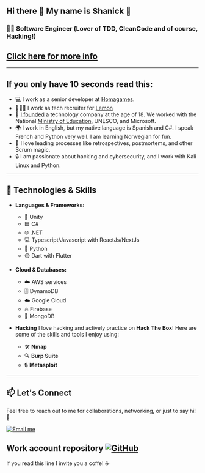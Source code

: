 ## Hi there 👋 My name is Shanick 🚀 

### 👨‍💻 Software Engineer (Lover of TDD, CleanCode and of course, Hacking!)
## [Click here for more info](https://linktr.ee/shanick)

---
## If you only have 10 seconds read this:
- 💻 I work as a senior developer at [Homagames](https://www.homagames.com/).
- 🧑‍🤝‍🧑 I work as tech recruiter for [Lemon](https://lemon.io/)
- 🚀 [I founded](https://hexar-edu.github.io/index.html) a technology company at the age of 18. We worked with the National [Ministry of Education](https://www.instagram.com/p/CLxnLJ3LOXQ/?img_index=1), UNESCO, and Microsoft.
- 🌍 I work in English, but my native language is Spanish and C#. I speak French and Python very well. I am learning Norwegian for fun.
- 🎯 I love leading processes like retrospectives, postmortems, and other Scrum magic.
- 🔒 I am passionate about hacking and cybersecurity, and I work with Kali Linux and Python.
---

## 💼 Technologies & Skills

- **Languages & Frameworks:**
  - 🧊 Unity
  - 🟦 C#
  - 🌐 .NET
  - 💻 Typescript/Javascript with ReactJs/NextJs
  - 🐍 Python
  - 🟡 Dart with Flutter

- **Cloud & Databases:**
  - ☁️ AWS services
  - 🗄️ DynamoDB
  - ☁️ Google Cloud
  - 🔥 Firebase
  - 🍃 MongoDB

- **Hacking**
  I love hacking and actively practice on **Hack The Box**! Here are some of the skills and tools I enjoy using:
  - 🛠️ **Nmap**
  - 🔍 **Burp Suite**
  - 🔒 **Metasploit**

---

## 📫 Let's Connect

Feel free to reach out to me for collaborations, networking, or just to say hi! 👋

[![Email me](https://img.shields.io/badge/Email%20me-0078D4?style=for-the-badge&logo=microsoft-outlook&logoColor=white)](mailto:shanickgauthier@gmail.com)

Work account repository [![GitHub](https://img.shields.io/badge/GitHub-100000?style=for-the-badge&logo=github&logoColor=white)](https://github.com/shanickgauthier)
---

If you read this line I invite you a coffe! ☕
